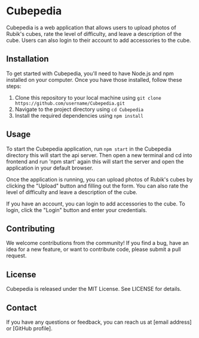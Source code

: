 # Cubepedia

Cubepedia is a web application that allows users to upload photos of Rubik's cubes, rate the level of difficulty, and leave a description of the cube. Users can also login to their account to add accessories to the cube.

## Installation

To get started with Cubepedia, you'll need to have Node.js and npm installed on your computer. Once you have those installed, follow these steps:

1. Clone this repository to your local machine using `git clone https://github.com/username/Cubepedia.git`
2. Navigate to the project directory using `cd Cubepedia`
3. Install the required dependencies using `npm install`

## Usage

To start the Cubepedia application, run `npm start` in the Cubepedia directory this will start the api server. Then open a new terminal and cd into frontend and run 'npm start' again this will start the server and open the application in your default browser.

Once the application is running, you can upload photos of Rubik's cubes by clicking the "Upload" button and filling out the form. You can also rate the level of difficulty and leave a description of the cube.

If you have an account, you can login to add accessories to the cube. To login, click the "Login" button and enter your credentials.

## Contributing

We welcome contributions from the community! If you find a bug, have an idea for a new feature, or want to contribute code, please submit a pull request.

## License

Cubepedia is released under the MIT License. See LICENSE for details.

## Contact

If you have any questions or feedback, you can reach us at [email address] or [GitHub profile].

